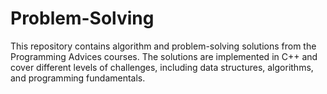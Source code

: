 # Problem-Solving
This repository contains algorithm and problem-solving solutions from the Programming Advices courses. The solutions are implemented in C++ and cover different levels of challenges, including data structures, algorithms, and programming fundamentals.

